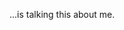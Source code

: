 ...is talking this about me.
<!--
**Be00wulf/Be00wulf** is a ✨ _special_ ✨ repository because its `README.md` (this file) appears on your GitHub profile.

public class ArtisticBalance {

    /**
     * A method to balance your creative tasks and personal projects.
     *
     * @param task The task to execute.
     * @param theme Your current artistic theme. Default is 'Inspiration'.
     * @return A creative and engaging message.
     */
    public static String balanceCreativeTasks(String task, String theme) {
        // Artistic symbols
        String[] artisticElements = {
            "[Palette]", "[Brush]", "[Mask]", "[Music]"
        };

        // Creative advice based on theme
        String[] creativeAdvice = {
            "Embrace your inner artist and let your creativity flow!",
            "Keep experimenting with new ideas and techniques.",
            "Reflect on your past works to inspire your next masterpiece.",
            "Find beauty in every challenge you face."
        };

        // Themes available
        String[] themes = {
            "Inspiration", "Experimentation", "Reflection", "Challenge"
        };

        // Determine the index of the theme
        int themeIndex = -1;
        for (int i = 0; i < themes.length; i++) {
            if (themes[i].equalsIgnoreCase(theme)) {
                themeIndex = i;
                break;
            }
        }

        // Handle invalid theme
        if (themeIndex == -1) {
            return "Invalid theme! Please choose between 'Inspiration', 'Experimentation', 'Reflection', or 'Challenge'.";
        }

        // Select artistic element and advice
        String artisticElement = artisticElements[themeIndex % artisticElements.length];
        String advice = creativeAdvice[themeIndex % creativeAdvice.length];

        return String.format("Task to complete: %s %s. %nAdvice: %s", task, artisticElement, advice);
    }

    public static void main(String[] args) {
        // Example usage
        String message = balanceCreativeTasks("Complete painting project", "Inspiration");
        System.out.println(message);
    }
}
